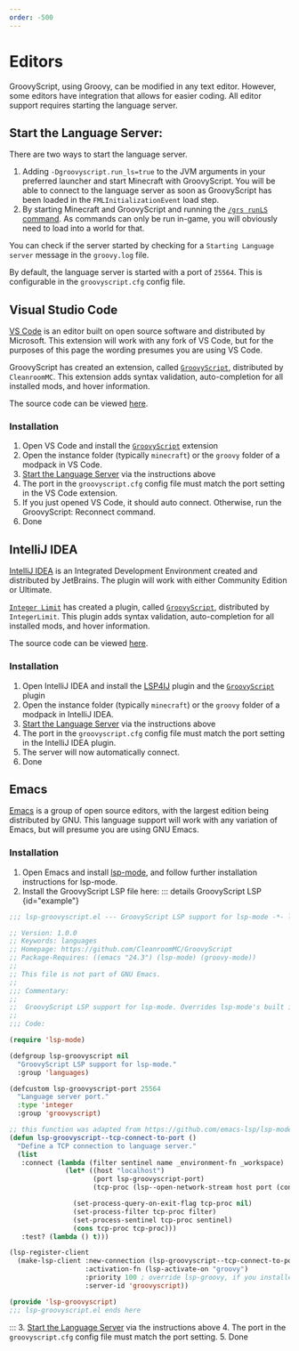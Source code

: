 ```yaml
---
order: -500
---
```


# Editors

GroovyScript, using Groovy, can be modified in any text editor.
However, some editors have integration that allows for easier coding.
All editor support requires starting the language server.


## Start the Language Server:

There are two ways to start the language server.

1. Adding `-Dgroovyscript.run_ls=true` to the JVM arguments in your preferred launcher and start Minecraft with GroovyScript.
  You will be able to connect to the language server as soon as GroovyScript has been loaded in the `FMLInitializationEvent` load step.
2. By starting Minecraft and GroovyScript and running the [`/grs runLS` command](../minecraft/commands/index.md#language-server).
  As commands can only be run in-game, you will obviously need to load into a world for that.

You can check if the server started by checking for a `Starting Language server` message in the `groovy.log` file.

By default, the language server is started with a port of `25564`. This is configurable in the `groovyscript.cfg` config file.


## Visual Studio Code

[VS Code](https://code.visualstudio.com/) is an editor built on open source software and distributed by Microsoft.
This extension will work with any fork of VS Code, but for the purposes of this page the wording presumes you are using VS Code.

GroovyScript has created an extension, called [`GroovyScript`](https://marketplace.visualstudio.com/items?itemName=CleanroomMC.groovyscript&ssr=false#overview), distributed by `CleanroomMC`.
This extension adds syntax validation, auto-completion for all installed mods, and hover information.

The source code can be viewed [here](https://github.com/CleanroomMC/GroovyScript/tree/master/editors/vscode).


### Installation

1. Open VS Code and install the [`GroovyScript`](https://marketplace.visualstudio.com/items?itemName=CleanroomMC.groovyscript&ssr=false#overview) extension
2. Open the instance folder (typically `minecraft`) or the `groovy` folder of a modpack in VS Code.
3. [Start the Language Server](#start-the-language-server) via the instructions above
4. The port in the `groovyscript.cfg` config file must match the port setting in the VS Code extension.
5. If you just opened VS Code, it should auto connect. Otherwise, run the GroovyScript: Reconnect command.
6. Done


## IntelliJ IDEA

[IntelliJ IDEA](https://www.jetbrains.com/idea/) is an Integrated Development Environment created and distributed by JetBrains.
The plugin will work with either Community Edition or Ultimate.

[`Integer Limit`](https://github.com/IntegerLimit) has created a plugin, called [`GroovyScript`](https://plugins.jetbrains.com/plugin/25915-groovyscript),
distributed by `IntegerLimit`.
This plugin adds syntax validation, auto-completion for all installed mods, and hover information.

The source code can be viewed [here](https://github.com/IntegerLimit/GroovyScriptPlugin).


### Installation

1. Open IntelliJ IDEA and install the [LSP4IJ](https://plugins.jetbrains.com/plugin/23257-lsp4ij) plugin and the [`GroovyScript`](https://plugins.jetbrains.com/plugin/25915-groovyscript) plugin
2. Open the instance folder (typically `minecraft`) or the `groovy` folder of a modpack in IntelliJ IDEA.
3. [Start the Language Server](#start-the-language-server) via the instructions above
4. The port in the `groovyscript.cfg` config file must match the port setting in the IntelliJ IDEA plugin.
5. The server will now automatically connect.
6. Done


## Emacs

[Emacs](https://www.gnu.org/software/emacs/) is a group of open source editors, with the largest edition being distributed by GNU.
This language support will work with any variation of Emacs, but will presume you are using GNU Emacs.

### Installation

1. Open Emacs and install [lsp-mode](https://emacs-lsp.github.io/lsp-mode/page/installation/), and follow further installation instructions for lsp-mode.
2. Install the GroovyScript LSP file here:
::: details GroovyScript LSP {id="example"}
```lisp title="lsp-groovyscript.el"
;;; lsp-groovyscript.el --- GroovyScript LSP support for lsp-mode -*- lexical-binding: t; -*-

;; Version: 1.0.0
;; Keywords: languages
;; Homepage: https://github.com/CleanroomMC/GroovyScript
;; Package-Requires: ((emacs "24.3") (lsp-mode) (groovy-mode))
;;
;; This file is not part of GNU Emacs.
;;
;;; Commentary:
;;
;;  GroovyScript LSP support for lsp-mode. Overrides lsp-mode's built in Groovy LSP
;;
;;; Code:

(require 'lsp-mode)

(defgroup lsp-groovyscript nil
  "GroovyScript LSP support for lsp-mode."
  :group 'languages)

(defcustom lsp-groovyscript-port 25564
  "Language server port."
  :type 'integer
  :group 'groovyscript)

;; this function was adapted from https://github.com/emacs-lsp/lsp-mode/blob/master/clients/lsp-gdscript.el
(defun lsp-groovyscript--tcp-connect-to-port ()
  "Define a TCP connection to language server."
  (list
   :connect (lambda (filter sentinel name _environment-fn _workspace)
              (let* ((host "localhost")
                     (port lsp-groovyscript-port)
                     (tcp-proc (lsp--open-network-stream host port (concat name "::tcp"))))

                (set-process-query-on-exit-flag tcp-proc nil)
                (set-process-filter tcp-proc filter)
                (set-process-sentinel tcp-proc sentinel)
                (cons tcp-proc tcp-proc)))
   :test? (lambda () t)))

(lsp-register-client
  (make-lsp-client :new-connection (lsp-groovyscript--tcp-connect-to-port)
                   :activation-fn (lsp-activate-on "groovy")
                   :priority 100 ; override lsp-groovy, if you installed this we will assume you want it
                   :server-id 'groovyscript))

(provide 'lsp-groovyscript)
;;; lsp-groovyscript.el ends here
```
:::
3. [Start the Language Server](#start-the-language-server) via the instructions above
4. The port in the `groovyscript.cfg` config file must match the port setting.
5. Done
